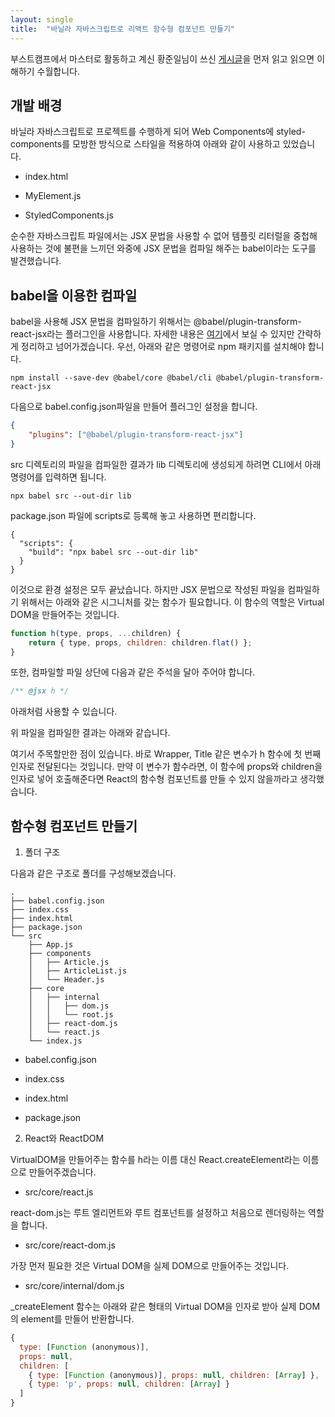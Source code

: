 ```yaml
---
layout: single
title:  "바닐라 자바스크립트로 리액트 함수형 컴포넌트 만들기"
---
```


부스트캠프에서 마스터로 활동하고 계신 황준일님이 쓰신 [게시글](https://junilhwang.github.io/TIL/Javascript/Design/Vanilla-JS-Virtual-DOM/)을 먼저 읽고 읽으면 이해하기 수월합니다.

## 개발 배경

바닐라 자바스크립트로 프로젝트를 수행하게 되어 Web Components에 styled-components를 모방한 방식으로 스타일을 적용하여 아래와 같이 사용하고 있었습니다.

- index.html

<script src="https://gist.github.com/Gyeongsu1997/4b224f6f158c792ff199d6e52d256c7b.js?file=index.html"></script>

- MyElement.js

<script src="https://gist.github.com/Gyeongsu1997/4b224f6f158c792ff199d6e52d256c7b.js?file=MyElement.js"></script>

- StyledComponents.js

<script src="https://gist.github.com/Gyeongsu1997/4b224f6f158c792ff199d6e52d256c7b.js?file=StyledComponents.js"></script>

순수한 자바스크립트 파일에서는 JSX 문법을 사용할 수 없어 템플릿 리터럴을 중첩해 사용하는 것에 불편을 느끼던 와중에 JSX 문법을 컴파일 해주는 babel이라는 도구를 발견했습니다.

## babel을 이용한 컴파일

babel을 사용해 JSX 문법을 컴파일하기 위해서는 @babel/plugin-transform-react-jsx라는 플러그인을 사용합니다. 자세한 내용은 [여기](https://babeljs.io/docs/babel-plugin-transform-react-jsx#with-a-configuration-file-recommended)에서 보실 수 있지만 간략하게 정리하고 넘어가겠습니다. 우선, 아래와 같은 명령어로 npm 패키지를 설치해야 합니다.

```
npm install --save-dev @babel/core @babel/cli @babel/plugin-transform-react-jsx
```

다음으로 babel.config.json파일을 만들어 플러그인 설정을 합니다.

```json
{
	"plugins": ["@babel/plugin-transform-react-jsx"]
}
```

src 디렉토리의 파일을 컴파일한 결과가 lib 디렉토리에 생성되게 하려면 CLI에서 아래 명령어를 입력하면 됩니다.

```
npx babel src --out-dir lib
```

package.json 파일에 scripts로 등록해 놓고 사용하면 편리합니다.

```
{
  "scripts": {
    "build": "npx babel src --out-dir lib"
  }
}
```

이것으로 환경 설정은 모두 끝났습니다. 하지만 JSX 문법으로 작성된 파일을 컴파일하기 위해서는 아래와 같은 시그니처를 갖는 함수가 필요합니다. 이 함수의 역할은 Virtual DOM을 만들어주는 것입니다.

```js
function h(type, props, ...children) {
	return { type, props, children: children.flat() };
}
```

또한, 컴파일할 파일 상단에 다음과 같은 주석을 달아 주어야 합니다.

```js
/** @jsx h */
```

아래처럼 사용할 수 있습니다.

<script src="https://gist.github.com/Gyeongsu1997/4b224f6f158c792ff199d6e52d256c7b.js?file=MyComponent.jsx"></script>

위 파일을 컴파일한 결과는 아래와 같습니다.

<script src="https://gist.github.com/Gyeongsu1997/4b224f6f158c792ff199d6e52d256c7b.js?file=MyComponent.js"></script>

여기서 주목할만한 점이 있습니다. 바로 Wrapper, Title 같은 변수가 h 함수에 첫 번째 인자로 전달된다는 것입니다. 만약 이 변수가 함수라면, 이 함수에 props와 children을 인자로 넣어 호출해준다면 React의 함수형 컴포넌트를 만들 수 있지 않을까라고 생각했습니다.

## 함수형 컴포넌트 만들기

1. 폴더 구조

다음과 같은 구조로 폴더를 구성해보겠습니다.

```
.
├── babel.config.json
├── index.css
├── index.html
├── package.json
└── src
    ├── App.js
    ├── components
    │   ├── Article.js
    │   ├── ArticleList.js
    │   └── Header.js
    ├── core
    │   ├── internal
    │   │   ├── dom.js
    │   │   └── root.js
    │   ├── react-dom.js
    │   └── react.js
    └── index.js
```

- babel.config.json

<script src="https://gist.github.com/Gyeongsu1997/405c8ae383bda9bcf5a36ec256682574.js?file=babel.config.json"></script>

- index.css

<script src="https://gist.github.com/Gyeongsu1997/405c8ae383bda9bcf5a36ec256682574.js?file=index.css"></script>

- index.html

<script src="https://gist.github.com/Gyeongsu1997/405c8ae383bda9bcf5a36ec256682574.js?file=index.html"></script>

- package.json

<script src="https://gist.github.com/Gyeongsu1997/405c8ae383bda9bcf5a36ec256682574.js?file=package.json"></script>

2. React와 ReactDOM

VirtualDOM을 만들어주는 함수를 h라는 이름 대신 React.createElement라는 이름으로 만들어주겠습니다.

- src/core/react.js

<script src="https://gist.github.com/Gyeongsu1997/405c8ae383bda9bcf5a36ec256682574.js?file=react.js"></script>

react-dom.js는 루트 엘리먼트와 루트 컴포넌트를 설정하고 처음으로 렌더링하는 역할을 합니다.

- src/core/react-dom.js

<script src="https://gist.github.com/Gyeongsu1997/405c8ae383bda9bcf5a36ec256682574.js?file=react-dom.js"></script>

가장 먼저 필요한 것은 Virtual DOM을 실제 DOM으로 만들어주는 것입니다.

- src/core/internal/dom.js

<script src="https://gist.github.com/Gyeongsu1997/405c8ae383bda9bcf5a36ec256682574.js?file=dom.js"></script>

_createElement 함수는 아래와 같은 형태의 Virtual DOM을 인자로 받아 실제 DOM의 element를 만들어 반환합니다.

```js
{
  type: [Function (anonymous)],
  props: null,
  children: [
    { type: [Function (anonymous)], props: null, children: [Array] },
    { type: 'p', props: null, children: [Array] }
  ]
}
```


